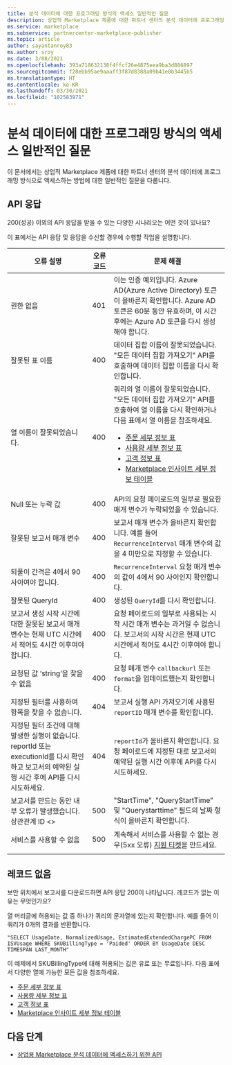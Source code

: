```yaml
---
title: 분석 데이터에 대한 프로그래밍 방식의 액세스 일반적인 질문
description: 상업적 Marketplace 제품에 대한 파트너 센터의 분석 데이터에 프로그래밍 방식으로 액세스하는 데 대한 일반적인 질문입니다.
ms.service: marketplace
ms.subservice: partnercenter-marketplace-publisher
ms.topic: article
author: sayantanroy83
ms.author: sroy
ms.date: 3/08/2021
ms.openlocfilehash: 393a718632138f4ffcf26e4875eea9ba3d886897
ms.sourcegitcommit: f28ebb95ae9aaaff3f87d8388a09b41e0b3445b5
ms.translationtype: HT
ms.contentlocale: ko-KR
ms.lasthandoff: 03/30/2021
ms.locfileid: "102583971"
---
```

# <a name="programmatic-access-of-analytics-data-common-questions"></a>분석 데이터에 대한 프로그래밍 방식의 액세스 일반적인 질문

이 문서에서는 상업적 Marketplace 제품에 대한 파트너 센터의 분석 데이터에 프로그래밍 방식으로 액세스하는 방법에 대한 일반적인 질문을 다룹니다.

## <a name="api-responses"></a>API 응답

200(성공) 이외의 API 응답을 받을 수 있는 다양한 시나리오는 어떤 것이 있나요?

이 표에서는 API 응답 및 응답을 수신할 경우에 수행할 작업을 설명합니다.

| 오류 설명 | 오류 코드 | 문제 해결 |
| ------------ | ------------- | ------------- |
| 권한 없음 | 401 | 이는 인증 예외입니다. Azure AD(Azure Active Directory) 토큰이 올바른지 확인합니다. Azure AD 토큰은 60분 동안 유효하며, 이 시간 후에는 Azure AD 토큰을 다시 생성해야 합니다. |
| 잘못된 표 이름 | 400 | 데이터 집합 이름이 잘못되었습니다. "모든 데이터 집합 가져오기" API를 호출하여 데이터 집합 이름을 다시 확인합니다. |
| 열 이름이 잘못되었습니다. | 400| 쿼리의 열 이름이 잘못되었습니다. "모든 데이터 집합 가져오기" API를 호출하여 열 이름을 다시 확인하거나 다음 표에서 열 이름을 참조하세요.<br><ul><li>[주문 세부 정보 표](orders-dashboard.md#orders-details-table)</li><li>[사용량 세부 정보 표](usage-dashboard.md#usage-details-table)</li><li>[고객 정보 표](customer-dashboard.md#customer-details-table)</li><li>[Marketplace 인사이트 세부 정보 테이블](insights-dashboard.md#marketplace-insights-details-table)</li></UL> |
| Null 또는 누락 값 | 400 | API의 요청 페이로드의 일부로 필요한 매개 변수가 누락되었을 수 있습니다. |
| 잘못된 보고서 매개 변수 | 400 | 보고서 매개 변수가 올바른지 확인합니다. 예를 들어 `RecurrenceInterval` 매개 변수의 값을 4 미만으로 지정할 수 있습니다. |
| 되풀이 간격은 4에서 90 사이여야 합니다. | 400 | `RecurrenceInterval` 요청 매개 변수의 값이 4에서 90 사이인지 확인합니다. |
| 잘못된 QueryId | 400 | 생성된 `QueryId`를 다시 확인합니다. |
| 보고서 생성 시작 시간에 대한 잘못된 보고서 매개 변수는 현재 UTC 시간에서 적어도 4시간 이후여야 합니다. | 400 | 요청 페이로드의 일부로 사용되는 시작 시간 매개 변수는 과거일 수 없습니다. 보고서의 시작 시간은 현재 UTC 시간에서 적어도 4시간 이후여야 합니다. |
| 요청된 값 ‘string’을 찾을 수 없음 | 400 | 요청 매개 변수 `callbackurl` 또는 `format`을 업데이트했는지 확인합니다. |
| 지정된 필터를 사용하여 항목을 찾을 수 없습니다. | 404 | 보고서 실행 API 가져오기에 사용된 `reportID` 매개 변수를 확인합니다. |
| 지정된 필터 조건에 대해 발생한 실행이 없습니다. reportId 또는 executionId를 다시 확인하고 보고서의 예약된 실행 시간 후에 API를 다시 시도하세요. | 404 | `reportId`가 올바른지 확인합니다. 요청 페이로드에 지정된 대로 보고서의 예약된 실행 시간 이후에 API를 다시 시도하세요. |
| 보고서를 만드는 동안 내부 오류가 발생했습니다. 상관관계 ID <> | 500 | "StartTime", "QueryStartTime" 및 "Querystarttime" 필드의 날짜 형식이 올바른지 확인합니다. |
| 서비스를 사용할 수 없음 | 500 | 계속해서 서비스를 사용할 수 없는 경우(5xx 오류) [지원 티켓](support.md)을 만드세요. |
||||

## <a name="no-records"></a>레코드 없음

보안 위치에서 보고서를 다운로드하면 API 응답 200이 나타납니다. 레코드가 없는 이유는 무엇인가요?

열 머리글에 허용되는 값 중 하나가 쿼리의 문자열에 있는지 확인합니다. 예를 들어 이 쿼리가 0개의 결과를 반환합니다.

`"SELECT UsageDate, NormalizedUsage, EstimatedExtendedChargePC FROM ISVUsage WHERE SKUBillingType = 'Paided' ORDER BY UsageDate DESC TIMESPAN LAST_MONTH"`

이 예제에서 SKUBillingType에 대해 허용되는 값은 유료 또는 무료입니다. 다음 표에서 다양한 열에 가능한 모든 값을 참조하세요.

- [주문 세부 정보 표](orders-dashboard.md#orders-details-table)
- [사용량 세부 정보 표](usage-dashboard.md#usage-details-table)
- [고객 정보 표](customer-dashboard.md#customer-details-table)
- [Marketplace 인사이트 세부 정보 테이블](insights-dashboard.md#marketplace-insights-details-table)

## <a name="next-steps"></a>다음 단계

- [상업용 Marketplace 분석 데이터에 액세스하기 위한 API](analytics-available-apis.md)
